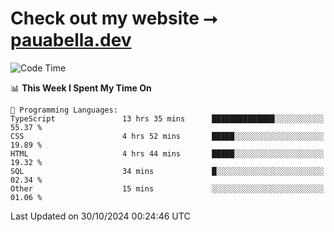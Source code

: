 # Check out my website ⭢ [pauabella.dev](https://pauabella.dev)

<!--START_SECTION:waka-->
![Code Time](http://img.shields.io/badge/Code%20Time-3%2C837%20hrs%2057%20mins-blue)

📊 **This Week I Spent My Time On** 

```text
💬 Programming Languages: 
TypeScript               13 hrs 35 mins      ██████████████░░░░░░░░░░░   55.37 % 
CSS                      4 hrs 52 mins       █████░░░░░░░░░░░░░░░░░░░░   19.89 % 
HTML                     4 hrs 44 mins       █████░░░░░░░░░░░░░░░░░░░░   19.32 % 
SQL                      34 mins             █░░░░░░░░░░░░░░░░░░░░░░░░   02.34 % 
Other                    15 mins             ░░░░░░░░░░░░░░░░░░░░░░░░░   01.06 % 
```


 Last Updated on 30/10/2024 00:24:46 UTC
<!--END_SECTION:waka-->
